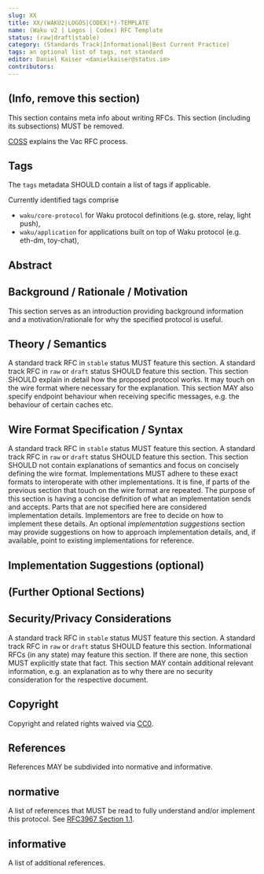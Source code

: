 ```yaml
---
slug: XX
title: XX/(WAKU2|LOGOS|CODEX|*)-TEMPLATE
name: (Waku v2 | Logos | Codex) RFC Template
status: (raw|draft|stable)
category: (Standards Track|Informational|Best Current Practice)
tags: an optional list of tags, not standard
editor: Daniel Kaiser <danielkaiser@status.im>
contributors:
---
```


## (Info, remove this section)

This section contains meta info about writing RFCs.
This section (including its subsections) MUST be removed.

[COSS](https://rfc.vac.dev/spec/1/) explains the Vac RFC process.

## Tags

The `tags` metadata SHOULD contain a list of tags if applicable.

Currently identified tags comprise

* `waku/core-protocol` for Waku protocol definitions (e.g. store, relay, light push),
* `waku/application` for applications built on top of Waku protocol
(e.g. eth-dm, toy-chat),

## Abstract

## Background / Rationale / Motivation

This section serves as an introduction providing background information and
a motivation/rationale for why the specified protocol is useful.

## Theory / Semantics

A standard track RFC in `stable` status MUST feature this section.
A standard track RFC in `raw` or `draft` status SHOULD feature this section.
This section SHOULD explain in detail how the proposed protocol works.
It may touch on the wire format where necessary for the explanation.
This section MAY also specify endpoint behaviour when receiving specific messages,
e.g. the behaviour of certain caches etc.

## Wire Format Specification / Syntax

A standard track RFC in `stable` status MUST feature this section.
A standard track RFC in `raw` or `draft` status SHOULD feature this section.
This section SHOULD not contain explanations of semantics and
focus on concisely defining the wire format.
Implementations MUST adhere to these exact formats to interoperate with other implementations.
It is fine, if parts of the previous section that touch on the wire format are repeated.
The purpose of this section is having a concise definition
of what an implementation sends and accepts.
Parts that are not specified here are considered implementation details.
Implementors are free to decide on how to implement these details.
An optional *implementation suggestions* section may provide suggestions
on how to approach implementation details, and,
if available, point to existing implementations for reference.

## Implementation Suggestions (optional)


## (Further Optional Sections)


## Security/Privacy Considerations

A standard track RFC in `stable` status MUST feature this section.
A standard track RFC in `raw` or `draft` status SHOULD feature this section.
Informational RFCs (in any state) may feature this section.
If there are none, this section MUST explicitly state that fact.
This section MAY contain additional relevant information,
e.g. an explanation as to why there are no security consideration
for the respective document.

## Copyright

Copyright and related rights waived via [CC0](https://creativecommons.org/publicdomain/zero/1.0/).

## References

References MAY be subdivided into normative and informative.

## normative

A list of references that MUST be read to fully understand and/or
implement this protocol.
See [RFC3967 Section 1.1](https://datatracker.ietf.org/doc/html/rfc3967#section-1.1).

## informative

A list of additional references.
